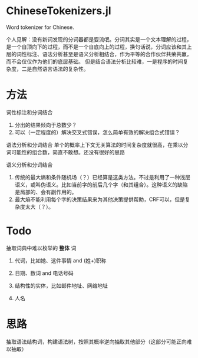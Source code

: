 # ChineseTokenizers.jl
Word tokenizer for Chinese.

个人见解：没有新词发现的分词器都是耍流氓。分词其实是一个文本理解的过程，是一个自顶向下的过程，而不是一个自底向上的过程，换句话说，分词应该和其上层的词性标注、语法分析甚至是语义分析相结合，作为平等的合作伙伴共荣共赢，而不会仅仅作为他们的底层基础。
但是结合语法分析比较难，一是程序的时间复杂度，二是自然语言语法的复杂性。

# 方法


词性标注和分词结合
1. 分出的结果倾向于总数少？
2. 可以（一定程度的）解决交叉式错误，怎么简单有效的解决组合式错误？

语法分析和分词结合
单个的概率上下文无关算法的时间复杂度就很高，在乘以分词可能性的组合数，简直不敢想。还没有很好的思路

语义分析和分词结合
1. 传统的最大熵和条件随机场（？）已经算是这类方法。不过是利用了一种浅层语义，或叫伪语义。比如当前字的前后几个字（和其组合）。这种语义的缺陷是局部的、会有副作用的。
2. 最大熵不能利用每个字的决策结果来为其他决策提供帮助，CRF可以，但是复杂度太大（？）。

# Todo
抽取词典中难以枚举的 **整体** 词

1. 代词，比如她、这件事情 and (姓+)职称

2. 日期、数词 and 电话号码

3. 结构性的实体，比如邮件地址、网络地址

4. 人名

# 思路
抽取语法结构词，构建语法树，按照其概率逆向抽取其他部分（这部分可能正向难以抽取）
